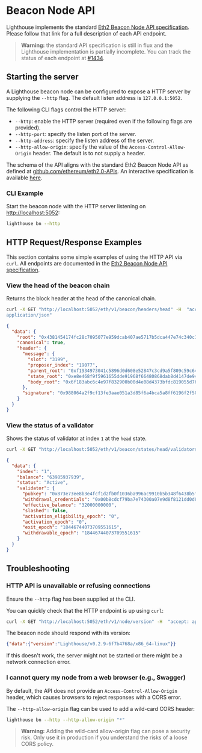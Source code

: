 # Beacon Node API

Lighthouse implements the standard [Eth2 Beacon Node API
specification][OpenAPI]. Please follow that link for a full description of each API endpoint.

> **Warning:** the standard API specification is still in flux and the Lighthouse implementation is partially incomplete. You can track the status of each endpoint at [#1434](https://github.com/sigp/lighthouse/issues/1434).

## Starting the server

A Lighthouse beacon node can be configured to expose a HTTP server by supplying the `--http` flag. The default listen address is `127.0.0.1:5052`.

The following CLI flags control the HTTP server:

- `--http`: enable the HTTP server (required even if the following flags are
	provided).
- `--http-port`: specify the listen port of the server.
- `--http-address`: specify the listen address of the server.
- `--http-allow-origin`: specify the value of the `Access-Control-Allow-Origin`
		header. The default is to not supply a header.

The schema of the API aligns with the standard Eth2 Beacon Node API as defined
at [github.com/ethereum/eth2.0-APIs](https://github.com/ethereum/eth2.0-APIs).
An interactive specification is available [here][OpenAPI].

### CLI Example

Start the beacon node with the HTTP server listening on [http://localhost:5052](http://localhost:5052):

```bash
lighthouse bn --http
```

## HTTP Request/Response Examples

This section contains some simple examples of using the HTTP API via `curl`.
All endpoints are documented in the [Eth2 Beacon Node API
specification][OpenAPI].

### View the head of the beacon chain

Returns the block header at the head of the canonical chain.

```bash
curl -X GET "http://localhost:5052/eth/v1/beacon/headers/head" -H  "accept:
application/json"
```

```json
{
  "data": {
    "root": "0x4381454174fc28c7095077e959dcab407ae5717b5dca447e74c340c1b743d7b2",
    "canonical": true,
    "header": {
      "message": {
        "slot": "3199",
        "proposer_index": "19077",
        "parent_root": "0xf1934973041c5896d0d608e52847c3cd9a5f809c59c64e76f6020e3d7cd0c7cd",
        "state_root": "0xe8e468f9f5961655dde91968f66480868dab8d4147de9498111df2b7e4e6fe60",
        "body_root": "0x6f183abc6c4e97f832900b00d4e08d4373bfdc819055d76b0f4ff850f559b883"
      },
      "signature": "0x988064a2f9cf13fe3aae051a3d85f6a4bca5a8ff6196f2f504e32f1203b549d5f86a39c6509f7113678880701b1881b50925a0417c1c88a750c8da7cd302dda5aabae4b941e3104d0cf19f5043c4f22a7d75d0d50dad5dbdaf6991381dc159ab"
    }
  }
}
```

### View the status of a validator

Shows the status of validator at index `1` at the `head` state.

```bash
curl -X GET "http://localhost:5052/eth/v1/beacon/states/head/validators/1" -H  "accept: application/json"
```

```json
{
  "data": {
    "index": "1",
    "balance": "63985937939",
    "status": "Active",
    "validator": {
      "pubkey": "0x873e73ee8b3e4fcf1d2fb0f1036ba996ac9910b5b348f6438b5f8ef50857d4da9075d0218a9d1b99a9eae235a39703e1",
      "withdrawal_credentials": "0x00b8cdcf79ba7e74300a07e9d8f8121dd0d8dd11dcfd6d3f2807c45b426ac968",
      "effective_balance": "32000000000",
      "slashed": false,
      "activation_eligibility_epoch": "0",
      "activation_epoch": "0",
      "exit_epoch": "18446744073709551615",
      "withdrawable_epoch": "18446744073709551615"
    }
  }
}
```

## Troubleshooting

### HTTP API is unavailable or refusing connections

Ensure the `--http` flag has been supplied at the CLI.

You can quickly check that the HTTP endpoint is up using `curl`:

```bash
curl -X GET "http://localhost:5052/eth/v1/node/version" -H  "accept: application/json"
```

The beacon node should respond with its version:

```json
{"data":{"version":"Lighthouse/v0.2.9-6f7b4768a/x86_64-linux"}}
```

If this doesn't work, the server might not be started or there might be a
network connection error.

### I cannot query my node from a web browser (e.g., Swagger)

By default, the API does not provide an `Access-Control-Allow-Origin` header,
which causes browsers to reject responses with a CORS error.

The `--http-allow-origin` flag can be used to add a wild-card CORS header:

```bash
lighthouse bn --http --http-allow-origin "*"
```

> **Warning:** Adding the wild-card allow-origin flag can pose a security risk.
> Only use it in production if you understand the risks of a loose CORS policy.

[OpenAPI]: https://ethereum.github.io/eth2.0-APIs/#/
